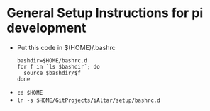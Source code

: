 # General Setup Instructions for pi development
* Put this code in $(HOME)/.bashrc 
  ```
  bashdir=$HOME/bashrc.d
  for f in `ls $bashdir`; do
    source $bashdir/$f
  done
  ```
* `cd $HOME`
* `ln -s $HOME/GitProjects/iAltar/setup/bashrc.d`
